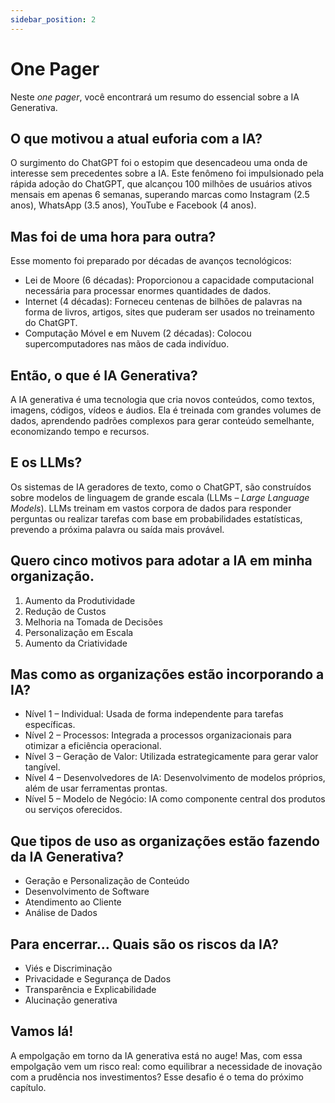 ```yaml
---
sidebar_position: 2
---
```


# One Pager
Neste *one pager*, você encontrará um resumo do essencial sobre a IA Generativa.

## O que motivou a atual euforia com a IA?
O surgimento do ChatGPT foi o estopim que desencadeou uma onda de interesse sem precedentes sobre a IA. Este fenômeno foi impulsionado pela rápida adoção do ChatGPT, que alcançou 100 milhões de usuários ativos mensais em apenas 6 semanas, superando marcas como Instagram (2.5 anos), WhatsApp (3.5 anos), YouTube e Facebook (4 anos).

## Mas foi de uma hora para outra?
Esse momento foi preparado por décadas de avanços tecnológicos:
- Lei de Moore (6 décadas): Proporcionou a capacidade computacional necessária para processar enormes quantidades de dados.
- Internet (4 décadas): Forneceu centenas de bilhões de palavras na forma de livros, artigos, sites que puderam ser usados no treinamento do ChatGPT.
- Computação Móvel e em Nuvem (2 décadas): Colocou supercomputadores nas mãos de cada indivíduo.

## Então, o que é IA Generativa?
A IA generativa é uma tecnologia que cria novos conteúdos, como textos, imagens, códigos, vídeos e áudios. Ela é treinada com grandes volumes de dados, aprendendo padrões complexos para gerar conteúdo semelhante, economizando tempo e recursos.

## E os LLMs?
Os sistemas de IA geradores de texto, como o ChatGPT, são construídos sobre modelos de linguagem de grande escala (LLMs – *Large Language Models*). LLMs treinam em vastos corpora de dados para responder perguntas ou realizar tarefas com base em probabilidades estatísticas, prevendo a próxima palavra ou saída mais provável.

## Quero cinco motivos para adotar a IA em minha organização.
1. Aumento da Produtividade
2. Redução de Custos
3. Melhoria na Tomada de Decisões
4. Personalização em Escala
5. Aumento da Criatividade

## Mas como as organizações estão incorporando a IA?
- Nível 1 – Individual: Usada de forma independente para tarefas específicas.
- Nível 2 – Processos: Integrada a processos organizacionais para otimizar a eficiência operacional.
- Nível 3 – Geração de Valor: Utilizada estrategicamente para gerar valor tangível.
- Nível 4 – Desenvolvedores de IA: Desenvolvimento de modelos próprios, além de usar ferramentas prontas.
- Nível 5 – Modelo de Negócio: IA como componente central dos produtos ou serviços oferecidos.

## Que tipos de uso as organizações estão fazendo da IA Generativa?
- Geração e Personalização de Conteúdo
- Desenvolvimento de Software
- Atendimento ao Cliente
- Análise de Dados

## Para encerrar... Quais são os riscos da IA?
- Viés e Discriminação
- Privacidade e Segurança de Dados
- Transparência e Explicabilidade
- Alucinação generativa

## Vamos lá!
A empolgação em torno da IA generativa está no auge! Mas, com essa empolgação vem um risco real: como equilibrar a necessidade de inovação com a prudência nos investimentos? Esse desafio é o tema do próximo capítulo.